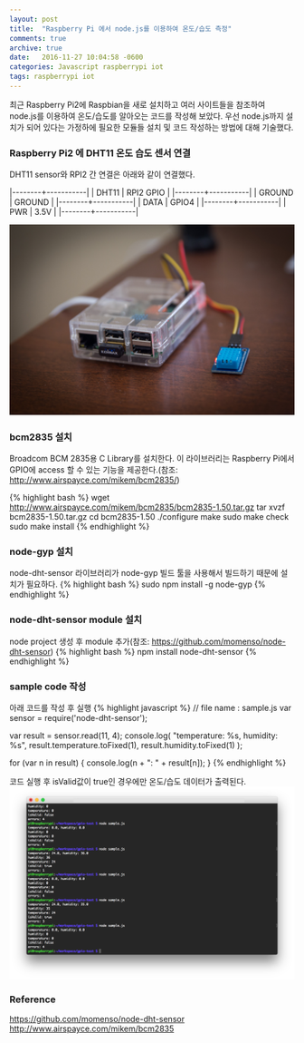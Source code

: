 ```yaml
---
layout: post
title:  "Raspberry Pi 에서 node.js를 이용하여 온도/습도 측정"
comments: true
archive: true
date:   2016-11-27 10:04:58 -0600
categories: Javascript raspberrypi iot
tags: raspberrypi iot
---
```

최근 Raspberry Pi2에 Raspbian을 새로 설치하고 여러 사이트들을 참조하여 node.js를 이용하여 온도/습도를 알아오는 코드를 작성해 보았다.
우선 node.js까지 설치가 되어 있다는 가정하에 필요한 모듈들 설치 및 코드 작성하는 방법에 대해 기술했다.

### Raspberry Pi2 에 DHT11 온도 습도 센서 연결

DHT11 sensor와 RPI2 간 연결은 아래와 같이 연결했다.

|--------+-----------|
| DHT11  | RPI2 GPIO |
|--------+-----------|
| GROUND | GROUND    |
|--------+-----------|
| DATA   | GPIO4     |
|--------+-----------|
| PWR    | 3.5V      |
|--------+-----------|

![raspberrypi-temperature-sensor](/assets/images/posts/2016-11-27-rpi-temp-1.jpg)

### bcm2835 설치

Broadcom BCM 2835용 C Library를 설치한다. 이 라이브러리는 Raspberry Pi에서 GPIO에 access 할 수 있는 기능을 제공한다.(참조: http://www.airspayce.com/mikem/bcm2835/)

{% highlight bash %}
wget http://www.airspayce.com/mikem/bcm2835/bcm2835-1.50.tar.gz
tar xvzf bcm2835-1.50.tar.gz
cd bcm2835-1.50
./configure
make
sudo make check
sudo make install
{% endhighlight %}


### node-gyp 설치

node-dht-sensor 라이브러리가 node-gyp 빌드 툴을 사용해서 빌드하기 때문에 설치가 필요하다.
{% highlight bash %}
sudo npm install -g node-gyp
{% endhighlight %}


### node-dht-sensor module 설치

node project 생성 후 module 추가(참조: https://github.com/momenso/node-dht-sensor)
{% highlight bash %}
npm install node-dht-sensor 
{% endhighlight %}


### sample code 작성

아래 코드를 작성 후 실행
{% highlight javascript %}
// file name : sample.js
var sensor = require('node-dht-sensor');

var result = sensor.read(11, 4);
console.log( "temperature: %s, humidity: %s", result.temperature.toFixed(1), result.humidity.toFixed(1) );

for (var n in result) {
    console.log(n + ": " + result[n]);
}
{% endhighlight %}

코드 실행 후 isValid값이 true인 경우에만 온도/습도 데이터가 출력된다.
![raspberrypi-temperature-result](/assets/images/posts/2016-11-27-rpi-temp-2.png)

### Reference

https://github.com/momenso/node-dht-sensor
http://www.airspayce.com/mikem/bcm2835

